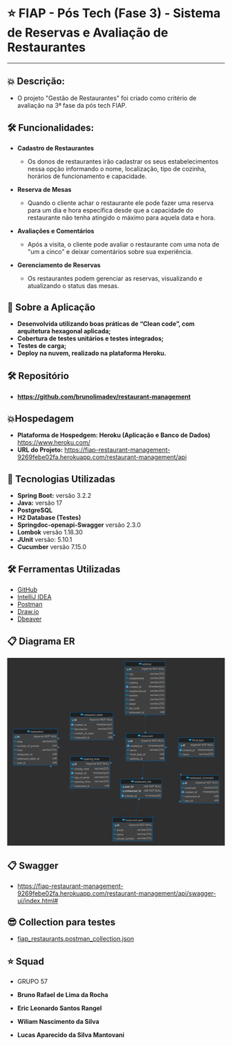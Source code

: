 # ⭐ FIAP - Pós Tech (Fase 3) - **Sistema de Reservas e Avaliação de Restaurantes**

---

## 💥 Descrição:


- O projeto "Gestão de Restaurantes" foi criado como critério de avaliação na 3ª fase da pós tech FIAP.

## 🛠️ Funcionalidades:

- **Cadastro de Restaurantes**

  - Os donos de restaurantes irão cadastrar os seus estabelecimentos nessa 
  opção informando o nome, localização, tipo de cozinha, horários de funcionamento e capacidade.
  

- **Reserva de Mesas**
  - Quando o cliente achar o restaurante ele pode fazer uma reserva para um dia e hora
     específica desde que a capacidade do restaurante não tenha atingido o máximo para aquela
     data e hora.    

  
- **Avaliações e Comentários**
  - Após a visita, o cliente pode avaliar o restaurante com uma nota de "um a cinco" e deixar comentários sobre sua experiência.


- **Gerenciamento de Reservas**
  - Os restaurantes podem gerenciar as reservas, visualizando e atualizando o status das
      mesas.

## 🚀 Sobre a Aplicação

- **Desenvolvida utilizando boas práticas de “Clean code”, com arquitetura hexagonal aplicada;**
- **Cobertura de testes unitários e testes integrados;**
- **Testes de carga;**
- **Deploy na nuvem, realizado na plataforma Heroku.**


## 🛠️ Repositório
- ####  https://github.com/brunolimadev/restaurant-management


## 💥Hospedagem

- **Plataforma de Hospedgem: Heroku (Aplicação e Banco de Dados)** https://www.heroku.com/
- **URL do Projeto:** https://fiap-restaurant-management-9269febe02fa.herokuapp.com/restaurant-management/api

## 🚀 Tecnologias Utilizadas

- **Spring Boot:** versão 3.2.2
- **Java:** versão 17
- **PostgreSQL**
- **H2 Database (Testes)**
- **Springdoc-openapi-Swagger** versão 2.3.0
- **Lombok**  versão 1.18.30
- **JUnit** versão: 5.10.1
- **Cucumber** versão 7.15.0 

## 🛠️ Ferramentas Utilizadas

- [GitHub](https://github.com/)
- [IntelliJ IDEA](https://www.jetbrains.com/idea/)
- [Postman](https://www.postman.com/)
- [Draw.io](https://app.diagrams.net/)
- [Dbeaver](https://dbeaver.io/download/)

## 📋 Diagrama ER
![img_2.png](img_2.png)


## 📋 Swagger

- https://fiap-restaurant-management-9269febe02fa.herokuapp.com/restaurant-management/api/swagger-ui/index.html#



## 😎 Collection para testes
- [fiap_restaurants.postman_collection.json](https://github.com/brunolimadev/restaurant-management/blob/3693bc1728a880714d3f86c524a72411041a8410/fiap_restaurants.postman_collection.json?raw=true)




## ⭐ Squad

-   GRUPO 57


- **Bruno Rafael de Lima da Rocha**
- **Eric Leonardo Santos Rangel**
- **Wiliam Nascimento da Silva**
- **Lucas Aparecido da Silva Mantovani**



